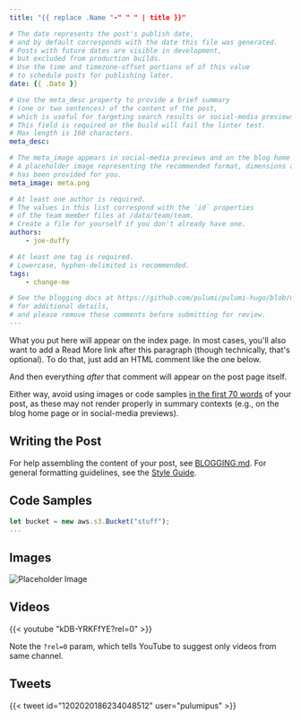 ```yaml
---
title: "{{ replace .Name "-" " " | title }}"

# The date represents the post's publish date,
# and by default corresponds with the date this file was generated.
# Posts with future dates are visible in development,
# but excluded from production builds.
# Use the time and timezone-offset portions of of this value
# to schedule posts for publishing later.
date: {{ .Date }}

# Use the meta_desc property to provide a brief summary
# (one or two sentences) of the content of the post,
# which is useful for targeting search results or social-media previews.
# This field is required or the build will fail the linter test.
# Max length is 160 characters.
meta_desc:

# The meta_image appears in social-media previews and on the blog home page.
# A placeholder image representing the recommended format, dimensions and aspect ratio
# has been provided for you.
meta_image: meta.png

# At least one author is required.
# The values in this list correspond with the `id` properties
# of the team member files at /data/team/team.
# Create a file for yourself if you don't already have one.
authors:
    - joe-duffy

# At least one tag is required.
# Lowercase, hyphen-delimited is recommended.
tags:
    - change-me

# See the blogging docs at https://github.com/pulumi/pulumi-hugo/blob/master/BLOGGING.md.
# for additional details,
# and please remove these comments before submitting for review.
---
```


What you put here will appear on the index page.
In most cases, you'll also want to add a Read More link after this paragraph
(though technically, that's optional).
To do that, just add an HTML comment like the one below.

<!--more-->

And then everything _after_ that comment will appear on the post page itself.

Either way, avoid using images or code samples
[in the first 70 words](https://gohugo.io/content-management/summaries/#automatic-summary-splitting) of your post,
as these may not render properly in summary contexts (e.g., on the blog home page or in social-media previews).

## Writing the Post

For help assembling the content of your post,
see [BLOGGING.md](https://github.com/pulumi/pulumi-hugo/blob/master/BLOGGING.md).
For general formatting guidelines,
see the [Style Guide](https://github.com/pulumi/pulumi-hugo/blob/master/STYLE-GUIDE.md).

## Code Samples

```typescript
let bucket = new aws.s3.Bucket("stuff");
...
```

## Images

![Placeholder Image](meta.png)

## Videos

{{< youtube "kDB-YRKFfYE?rel=0" >}}

Note the `?rel=0` param, which tells YouTube to suggest only videos from same channel.

## Tweets

{{< tweet id="1202020186234048512" user="pulumipus" >}}
